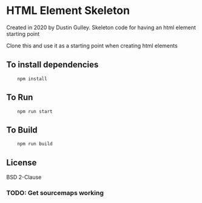 # HTML Element Skeleton

Created in 2020 by Dustin Gulley. 
Skeleton code for having an html element starting point

Clone this and use it as a starting point when creating html elements

## To install dependencies
        npm install

## To Run
        npm run start

## To Build
        npm run build

## License
BSD 2-Clause

### TODO: Get sourcemaps working